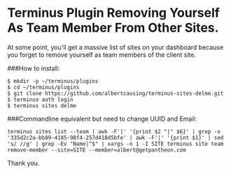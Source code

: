 # Terminus Plugin Removing Yourself As Team Member From Other Sites.

At some point, you'll get a massive list of sites on your dashboard 
because you forget to remove yourself as team members of the client site. 

###How to install:
```
$ mkdir -p ~/terminus/plugins
$ cd ~/terminus/plugins
$ git clone https://github.com/albertcausing/terminus-sites-delme.git
$ terminus auth login
$ terminus sites delme
```

###Commandline equivalent but need to change UUID and Email:
```
terminus sites list --team | awk -F'|' '{print $2 "|" $6}' | grep -v '335d2c2a-bb89-4185-98f4-257d418d5bfe' | awk -F'|' '{print $1}' | sed 's/ //g' | grep -Ev "Name|^$" | xargs -n 1 -I SITE terminus site team remove-member --site=SITE --member=albert@getpantheon.com
```

Thank you.
